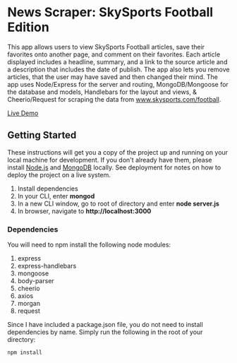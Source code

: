 # News Scraper: SkySports Football Edition

This app allows users to view SkySports Football articles, save their favorites onto another page, and comment on their favorites. Each article displayed includes a headline, summary, and a link to the source article and a description that includes the date of publish. The app also lets you remove articles, that the user may have saved and then changed their mind. The app uses Node/Express for the server and routing, MongoDB/Mongoose for the database and models, Handlebars for the layout and views, & Cheerio/Request for scraping the data from www.skysports.com/football.

[Live Demo](https://murmuring-sands-38213.herokuapp.com/)

## Getting Started

These instructions will get you a copy of the project up and running on your local machine for development. If you don't already have them, please install [Node.js](https://nodejs.org/en/) and [MongoDB](https://www.mongodb.com/) locally. See deployment for notes on how to deploy the project on a live system.

1. Install dependencies
2. In your CLI, enter **mongod**
3. In a new CLI window, go to root of directory and enter **node server.js**
4. In browser, navigate to **http://localhost:3000**

### Dependencies

You will need to npm install the following node modules:

1. express
2. express-handlebars
3. mongoose
4. body-parser
5. cheerio
6. axios
7. morgan
8. request

Since I have included a package.json file, you do not need to install dependencies by name. Simply run the following in the root of your directory:

```
npm install
```

